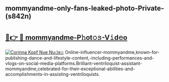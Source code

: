 ## mommyandme-only-fans​-leaked-photo​-Private-(s842n)


# <h2><a href="https://mediaupload.pro?title=mommyandme&ref=git">🔗👉 🔴 mommyandme-P𝚑ot𝚘𝚜-V𝚒d𝚎o</a></h2>

[![Corinna Kopf Nue Nu𝚍e𝚜](https://i.imgur.com/0qMVB7G.gif)](https://mediaupload.pro?title=mommyandme&ref=git)
Online-influencer-mommyandme,known-for-publishing-dance-and-lifestyle-content,-including-performances-and-vlogs-on-social-media-platforms.Brilliant-ventriloquist-assistant-mommyandme,celebrated-for-their-exceptional-abilities-and-accomplishments-in-assisting-ventriloquists.  